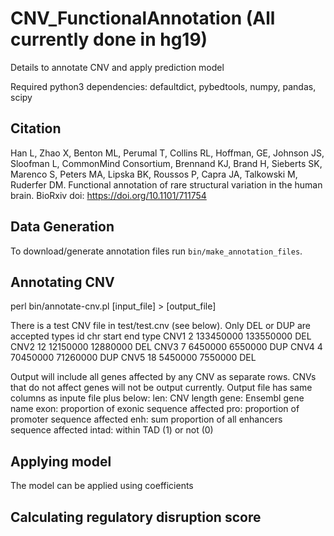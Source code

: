 # CNV_FunctionalAnnotation (All currently done in hg19)
Details to annotate CNV and apply prediction model

Required python3 dependencies: defaultdict, pybedtools, numpy, pandas, scipy

## Citation
Han L, Zhao X, Benton ML, Perumal T, Collins RL, Hoffman, GE, Johnson JS, Sloofman L, CommonMind Consortium, Brennand KJ, Brand H, Sieberts SK, Marenco S, Peters MA, Lipska BK, Roussos P, Capra JA, Talkowski M, Ruderfer DM. Functional annotation of rare structural variation in the human brain. BioRxiv doi: https://doi.org/10.1101/711754

## Data Generation

To download/generate annotation files run `bin/make_annotation_files`.

## Annotating CNV

perl bin/annotate-cnv.pl [input_file] > [output_file]

There is a test CNV file in test/test.cnv (see below). Only DEL or DUP are accepted types
id chr start end type
CNV1 2 133450000 133550000 DEL
CNV2 12 12150000 12880000 DEL
CNV3 7 6450000 6550000 DUP
CNV4 4 70450000 71260000 DUP
CNV5 18 5450000 7550000 DEL

Output will include all genes affected by any CNV as separate rows. CNVs that do not affect genes will not be output currently. 
Output file has same columns as inpute file plus below:
len: CNV length
gene: Ensembl gene name
exon: proportion of exonic sequence affected 
pro: proportion of promoter sequence affected
enh: sum proportion of all enhancers sequence affected 
intad: within TAD (1) or not (0)

## Applying model

The model can be applied using coefficients


## Calculating regulatory disruption score
